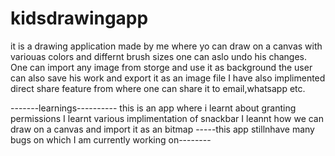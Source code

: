 # kidsdrawingapp

it is a drawing application made by me where yo can draw on a canvas with variouas colors and differnt brush sizes one can aslo undo his changes.
One can import any image from storge and use it as background
the user can also save his work and export it as an image file
I have also implimented direct share feature from where one can share it to email,whatsapp etc.



-------learnings----------
this is an app where i learnt about granting permissions 
I learnt various implimentation of snackbar
I leannt how we can draw on a canvas and import it as an bitmap
-----this app stillnhave many bugs on which I am currently working on--------

